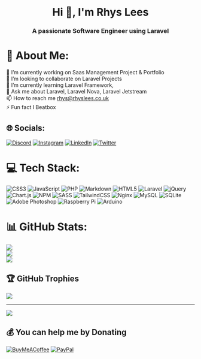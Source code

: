 <h1 align="center">Hi 👋, I'm Rhys Lees</h1>
<h3 align="center">A passionate Software Engineer using Laravel</h3>


# 💫 About Me:
🔭 I’m currently working on Saas Management Project & Portfolio<br>👯 I’m looking to collaborate on Laravel Projects<br>🌱 I’m currently learning Laravel Framework, <br>💬 Ask me about Laravel, Laravel Nova, Laravel Jetstream<br>📫 How to reach me rhys@rhyslees.co.uk<br>⚡ Fun fact I Beatbox


## 🌐 Socials:
[![Discord](https://img.shields.io/badge/Discord-%237289DA.svg?logo=discord&logoColor=white)](htttps://discord.gg/https://discord.gg/ahv3zSwvV8) [![Instagram](https://img.shields.io/badge/Instagram-%23E4405F.svg?logo=Instagram&logoColor=white)](https://instagram.com/rhyslees_dev) [![LinkedIn](https://img.shields.io/badge/LinkedIn-%230077B5.svg?logo=linkedin&logoColor=white)](https://linkedin.com/in/rhys-lees) [![Twitter](https://img.shields.io/badge/Twitter-%231DA1F2.svg?logo=Twitter&logoColor=white)](https://twitter.com/RhysLeesDev) 

# 💻 Tech Stack:
![CSS3](https://img.shields.io/badge/css3-%231572B6.svg?style=for-the-badge&logo=css3&logoColor=white) ![JavaScript](https://img.shields.io/badge/javascript-%23323330.svg?style=for-the-badge&logo=javascript&logoColor=%23F7DF1E) ![PHP](https://img.shields.io/badge/php-%23777BB4.svg?style=for-the-badge&logo=php&logoColor=white) ![Markdown](https://img.shields.io/badge/markdown-%23000000.svg?style=for-the-badge&logo=markdown&logoColor=white) ![HTML5](https://img.shields.io/badge/html5-%23E34F26.svg?style=for-the-badge&logo=html5&logoColor=white) ![Laravel](https://img.shields.io/badge/laravel-%23FF2D20.svg?style=for-the-badge&logo=laravel&logoColor=white) ![jQuery](https://img.shields.io/badge/jquery-%230769AD.svg?style=for-the-badge&logo=jquery&logoColor=white) ![Chart.js](https://img.shields.io/badge/chart.js-F5788D.svg?style=for-the-badge&logo=chart.js&logoColor=white) ![NPM](https://img.shields.io/badge/NPM-%23000000.svg?style=for-the-badge&logo=npm&logoColor=white) ![SASS](https://img.shields.io/badge/SASS-hotpink.svg?style=for-the-badge&logo=SASS&logoColor=white) ![TailwindCSS](https://img.shields.io/badge/tailwindcss-%2338B2AC.svg?style=for-the-badge&logo=tailwind-css&logoColor=white) ![Nginx](https://img.shields.io/badge/nginx-%23009639.svg?style=for-the-badge&logo=nginx&logoColor=white) ![MySQL](https://img.shields.io/badge/mysql-%2300f.svg?style=for-the-badge&logo=mysql&logoColor=white) ![SQLite](https://img.shields.io/badge/sqlite-%2307405e.svg?style=for-the-badge&logo=sqlite&logoColor=white) ![Adobe Photoshop](https://img.shields.io/badge/adobephotoshop-%2331A8FF.svg?style=for-the-badge&logo=adobephotoshop&logoColor=white) ![Raspberry Pi](https://img.shields.io/badge/-RaspberryPi-C51A4A?style=for-the-badge&logo=Raspberry-Pi) ![Arduino](https://img.shields.io/badge/-Arduino-00979D?style=for-the-badge&logo=Arduino&logoColor=white)
# 📊 GitHub Stats:
![](https://github-readme-stats.vercel.app/api?username=RhysLees&theme=dark&hide_border=true&include_all_commits=true&count_private=true)<br/>
![](https://github-readme-streak-stats.herokuapp.com/?user=RhysLees&theme=dark&hide_border=true)<br/>
![](https://github-readme-stats.vercel.app/api/top-langs/?username=RhysLees&theme=dark&hide_border=true&include_all_commits=true&count_private=true&layout=compact)

## 🏆 GitHub Trophies
![](https://github-profile-trophy.vercel.app/?username=RhysLees&theme=flat&no-frame=false&no-bg=true&margin-w=4)

---
[![](https://visitcount.itsvg.in/api?id=RhysLees&icon=0&color=7)](https://visitcount.itsvg.in)

  ## 💰 You can help me by Donating
  [![BuyMeACoffee](https://img.shields.io/badge/Buy%20Me%20a%20Coffee-ffdd00?style=for-the-badge&logo=buy-me-a-coffee&logoColor=black)](https://buymeacoffee.com/rhysleesdev) [![PayPal](https://img.shields.io/badge/PayPal-00457C?style=for-the-badge&logo=paypal&logoColor=white)](https://paypal.me/rhyslees) 

  <!-- Proudly created with GPRM ( https://gprm.itsvg.in ) -->
  
